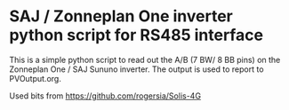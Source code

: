 # SAJ / Zonneplan One inverter python script for RS485 interface

This is a simple python script to read out the A/B (7 BW/ 8 BB pins) on the Zonneplan One / SAJ Sununo inverter.
The output is used to report to PVOutput.org.

Used bits from https://github.com/rogersia/Solis-4G
